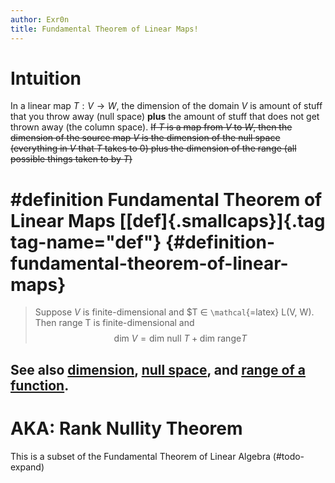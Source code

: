 ```yaml
---
author: Exr0n
title: Fundamental Theorem of Linear Maps!
---
```


# Intuition

In a linear map $T : V\to W$, the dimension of the domain $V$ is amount
of stuff that you throw away (null space) **plus** the amount of stuff
that does not get thrown away (the column space). ~~If $T$ is a map from
$V$ to $W$, then the dimension of the source map $V$ is the dimension of
the null space (everything in $V$ that $T$ takes to 0) plus the
dimension of the range (all possible things taken to by $T$)~~

# \#definition Fundamental Theorem of Linear Maps [[def]{.smallcaps}]{.tag tag-name="def"} {#definition-fundamental-theorem-of-linear-maps}

> Suppose $V$ is finite-dimensional and \$T ∈ `\mathcal`{=latex} L(V,
> W). Then range T is finite-dimensional and
> $$ \text{dim }V = \text{dim null }T + \text{dim range} T $$

## See also [dimension](KBrefDimension.org), [null space](KBrefNullSpace.org), and [range of a function](KBrefFunctionRange.org).

# AKA: Rank Nullity Theorem

This is a subset of the Fundamental Theorem of Linear Algebra
(\#todo-expand)
